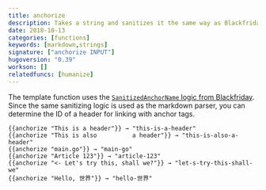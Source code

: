 ```yaml
---
title: anchorize
description: Takes a string and sanitizes it the same way as Blackfriday does for markdown headers.
date: 2018-10-13
categories: [functions]
keywords: [markdown,strings]
signature: ["anchorize INPUT"]
hugoversion: "0.39"
workson: []
relatedfuncs: [humanize]
---
```


The template function uses the [`SanitizedAnchorName` logic from Blackfriday](https://github.com/russross/blackfriday#sanitized-anchor-names).
Since the same sanitizing logic is used as the markdown parser, you can determine the ID of a header for linking with anchor tags.

```
{{anchorize "This is a header"}} → "this-is-a-header"
{{anchorize "This is also          a header"}} → "this-is-also-a-header"
{{anchorize "main.go"}} → "main-go"
{{anchorize "Article 123"}} → "article-123"
{{anchorize "<- Let's try this, shall we?"}} → "let-s-try-this-shall-we"
{{anchorize "Hello, 世界"}} → "hello-世界"
```

